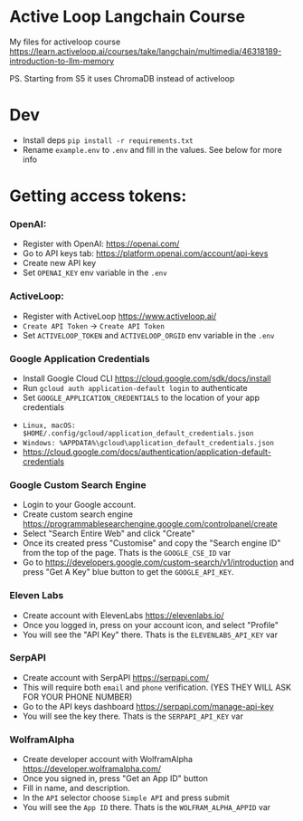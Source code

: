 Active Loop Langchain Course
===

My files for activeloop course https://learn.activeloop.ai/courses/take/langchain/multimedia/46318189-introduction-to-llm-memory

PS. Starting from S5 it uses ChromaDB instead of activeloop


# Dev

- Install deps `pip install -r requirements.txt`
- Rename `example.env` to `.env` and fill in the values. See below for more info


# Getting access tokens:

### OpenAI:

 - Register with OpenAI: https://openai.com/
 - Go to API keys tab: https://platform.openai.com/account/api-keys
 - Create new API key
 - Set `OPENAI_KEY` env variable in the `.env`

### ActiveLoop:

 - Register with ActiveLoop https://www.activeloop.ai/
 - `Create API Token` -> `Create API Token`
 - Set `ACTIVELOOP_TOKEN` and `ACTIVELOOP_ORGID` env variable in the `.env`


### Google Application Credentials

 - Install Google Cloud CLI https://cloud.google.com/sdk/docs/install
 - Run `gcloud auth application-default login` to authenticate
 - Set `GOOGLE_APPLICATION_CREDENTIALS` to the location of your app credentials
  + `Linux, macOS: $HOME/.config/gcloud/application_default_credentials.json`
  + `Windows: %APPDATA%\gcloud\application_default_credentials.json`
  + https://cloud.google.com/docs/authentication/application-default-credentials


### Google Custom Search Engine

 - Login to your Google account. 
 - Create custom search engine https://programmablesearchengine.google.com/controlpanel/create
 - Select "Search Entire Web" and click "Create"
 - Once its created press "Customise" and copy the "Search engine ID" from the top of the page. Thats is the `GOOGLE_CSE_ID` var
 - Go to https://developers.google.com/custom-search/v1/introduction and press "Get A Key" blue button to get the `GOOGLE_API_KEY`.

### Eleven Labs

 - Create account with ElevenLabs https://elevenlabs.io/
 - Once you logged in, press on your account icon, and select "Profile"
 - You will see the "API Key" there. Thats is the `ELEVENLABS_API_KEY` var


### SerpAPI

 - Create account with SerpAPI https://serpapi.com/
 - This will require both `email` and `phone` verification. (YES THEY WILL ASK FOR YOUR PHONE NUMBER)
 - Go to the API keys dashboard https://serpapi.com/manage-api-key
 - You will see the key there. Thats is the `SERPAPI_API_KEY` var
 
### WolframAlpha

 - Create developer account with WolframAlpha https://developer.wolframalpha.com/
 - Once you signed in, press "Get an App ID" button
 - Fill in name, and description.
 - In the `API` selector choose `Simple API` and press submit
- You will see the `App ID` there. Thats is the `WOLFRAM_ALPHA_APPID` var
